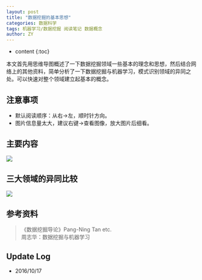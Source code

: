 ```yaml
---
layout: post
title: "数据挖掘的基本思想"
categories: 数据科学
tags: 机器学习/数据挖掘 阅读笔记 数据概念
author: ZY
---
```


* content
{:toc}

本文首先用思维导图概述了一下数据挖掘领域一些基本的理念和思想，然后结合网络上的其他资料，简单分析了一下数据挖掘与机器学习，模式识别领域的异同之处。可以快速对整个领域建立起基本的概念。




## 注意事项
- 默认阅读顺序：从右→左，顺时针方向。
- 图片信息量太大，建议右键→查看图像，放大图片后细看。

## 主要内容
![](https://raw.githubusercontent.com/woaielf/woaielf.github.io/master/_posts/Pic/2-data-mining.png)

## 三大领域的异同比较
![](https://raw.githubusercontent.com/woaielf/woaielf.github.io/master/_posts/Pic/2-data-mining2.png)

## 参考资料
> 《数据挖掘导论》Pang-Ning Tan etc. <br>周志华：数据挖掘与机器学习

## Update Log
- 2016/10/17